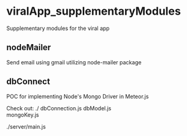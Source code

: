 # viralApp_supplementaryModules
Supplementary modules for the viral app

## nodeMailer
Send email using gmail utilizing node-mailer package

## dbConnect
POC for implementing Node's Mongo Driver in Meteor.js

Check out:
./
dbConnection.js	
dbModel.js	
mongoKey.js

./server/main.js


